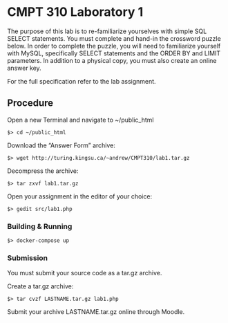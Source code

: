 # CMPT 310 Laboratory 1

The purpose of this lab is to re-familiarize yourselves with simple SQL SELECT statements. You must complete and hand-in the crossword puzzle below. In order to complete the puzzle, you will need to familiarize yourself with MySQL, specifically SELECT statements and the ORDER BY and LIMIT parameters.
In addition to a physical copy, you must also create an online answer key.

For the full specification refer to the lab assignment.

## Procedure

Open a new Terminal and navigate to ~/public_html

```
$> cd ~/public_html
```

Download the “Answer Form” archive:

```
$> wget http://turing.kingsu.ca/~andrew/CMPT310/lab1.tar.gz
```

Decompress the archive:

```
$> tar zxvf lab1.tar.gz
```

Open your assignment in the editor of your choice:

```
$> gedit src/lab1.php
```

### Building & Running

```
$> docker-compose up
```

### Submission

You must submit your source code as a tar.gz archive.

Create a tar.gz archive:

```
$> tar cvzf LASTNAME.tar.gz lab1.php
```

Submit your archive LASTNAME.tar.gz online through Moodle.

